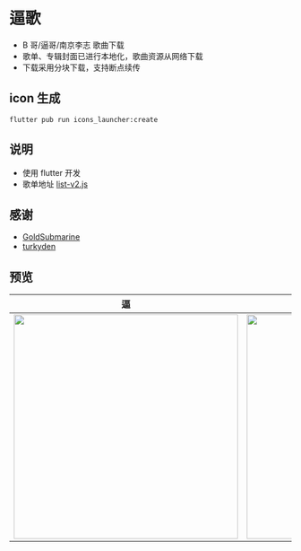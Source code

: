# 逼歌

- B 哥/逼哥/南京李志 歌曲下载
- 歌单、专辑封面已进行本地化，歌曲资源从网络下载
- 下载采用分块下载，支持断点续传

## icon 生成

```
flutter pub run icons_launcher:create
```

## 说明

- 使用 flutter 开发
- 歌单地址 [list-v2.js](https://testingcf.jsdelivr.net/gh/nj-lizhi/song@master/audio/list-v2.js)

## 感谢

- [GoldSubmarine](https://github.com/GoldSubmarine)
- [turkyden](https://github.com/turkyden)

## 预览

| 逼                                                                                                                              | 歌                                                                                                                              |
| ------------------------------------------------------------------------------------------------------------------------------- | ------------------------------------------------------------------------------------------------------------------------------- |
| <img src="https://user-images.githubusercontent.com/70327450/212083511-18b455c4-22e4-47f4-aea8-faa87608de7e.jpg" width="400" /> | <img src="https://user-images.githubusercontent.com/70327450/212083565-aa2249f9-3b2a-42ec-8f59-f10d999597d3.jpg" width="400" /> |
